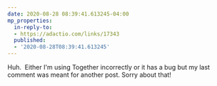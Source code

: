 ```yaml
---
date: 2020-08-28 08:39:41.613245-04:00
mp_properties:
  in-reply-to:
  - https://adactio.com/links/17343
  published:
  - '2020-08-28T08:39:41.613245'
---
```


Huh. &nbsp;Either I'm using Together incorrectly or it has a bug but my last comment was meant for another post. Sorry about that!